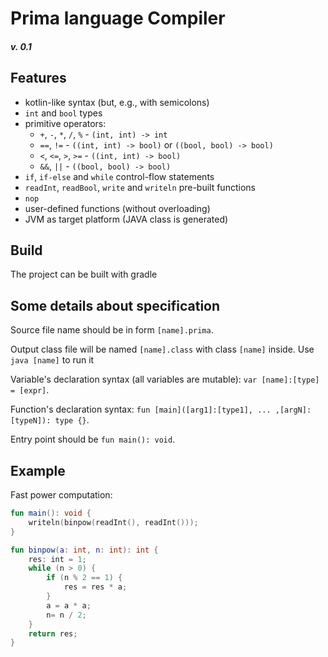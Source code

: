 # Prima language Compiler
##### v. 0.1

## Features

- kotlin-like syntax (but, e.g., with semicolons)
- `int` and `bool` types
- primitive operators: 
    - `+`, `-`, `*`, `/`, `%` - `(int, int) -> int`
    - `==`, `!=` - `((int, int) -> bool)` or `((bool, bool) -> bool)`
    - `<`, `<=`, `>`, `>=` - `((int, int) -> bool)` 
    - `&&`, `||` - `((bool, bool) -> bool)`
- `if`, `if-else` and `while` control-flow statements 
- `readInt`, `readBool`, `write` and `writeln` pre-built functions
- `nop` 
- user-defined functions (without overloading)
- JVM as target platform (JAVA class is generated)

## Build
The project can be built with gradle

## Some details about specification
Source file name should be in form `[name].prima`.
 
Output class file will be named `[name].class` with class `[name]` inside.
Use `java [name]` to run it

Variable's declaration syntax (all variables are mutable): `var [name]:[type] = [expr]`. 

Function's declaration syntax: `fun [main]([arg1]:[type1], ... ,[argN]:[typeN]): type {}`.

Entry point should be `fun main(): void`.

## Example
Fast power computation:
```kotlin
fun main(): void {
    writeln(binpow(readInt(), readInt()));
}

fun binpow(a: int, n: int): int {
    res: int = 1;
    while (n > 0) {
        if (n % 2 == 1) {
            res = res * a;
        }
        a = a * a;
        n= n / 2;
    }
    return res;
}
```